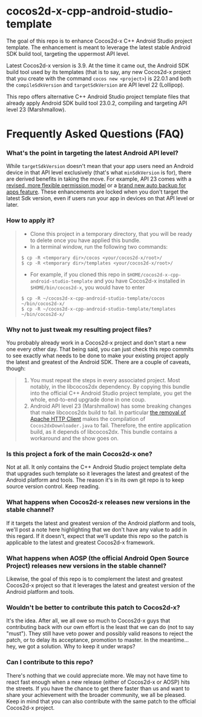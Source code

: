 # cocos2d-x-cpp-android-studio-template
The goal of this repo is to enhance Cocos2d-x C++ Android Studio project template. The enhancement is meant to leverage the latest stable Android SDK build tool, targeting the uppermost API level.

Latest Cocos2d-x version is 3.9. At the time it came out, the Android SDK build tool used by its templates (that is to say, any new Cocos2d-x project that you create with the command `cocos new <project>`) is 22.0.1 and both the `compileSdkVersion` and `targetSdkVersion` are API level 22 (Lollipop).

This repo offers alternative C++ Android Studio project template files that already apply Android SDK build tool 23.0.2, compiling and targeting API level 23 (Marshmallow).

Frequently Asked Questions (FAQ)
============================
### What's the point in targeting the latest Android API level?
While `targetSdkVersion` doesn't mean that your app users need an Android device in that API level exclusively (that's what `minSdkVersion` is for), there are derived benefits in taking the move. For example, API 23 comes with a [revised, more flexible permission model](http://developer.android.com/about/versions/marshmallow/android-6.0-changes.html#behavior-runtime-permissions) or a [brand new auto backup for apps feature](http://developer.android.com/about/versions/marshmallow/android-6.0.html#backup).
These enhancements are locked when you don't target the latest Sdk version, even if users run your app in devices on that API level or later.

### How to apply it?
> - Clone this project in a temporary directory, that you will be ready to delete once you have applied this bundle.
> - In a terminal window, run the following two commands:
> ```
> $ cp -R <temporary dir>/cocos <your/cocos2d-x/root>/
> $ cp -R <temporary dir>/templates <your/cocos2d-x/root>/
> ```
> - For example, if you cloned this repo in `$HOME/cocos2d-x-cpp-android-studio-template` and you have Cocos2d-x installed in `$HOME/bin/cocos2d-x`, you would have to enter
> ```
> $ cp -R ~/cocos2d-x-cpp-android-studio-template/cocos ~/bin/cocos2d-x/
> $ cp -R ~/cocos2d-x-cpp-android-studio-template/templates ~/bin/cocos2d-x/
> ```

### Why not to just tweak my resulting project files?
You probably already work in a Cocos2d-x project and don't start a new one every other day. That being said, you can just check this repo commits to see exactly what needs to be done to make your existing project apply the latest and greatest of the Android SDK.
There are a couple of caveats, though:
> 1. You must repeat the steps in every associated project. Most notably, in the libcocos2dx dependency. By copying this bundle into the official C++ Android Studio project template, you get the whole, end-to-end upgrade done in one coup.
> 2. Android API level 23 (Marshmallow) has some breaking changes that make libcocos2dx build to fail. In particular [the removal of Apache HTTP Client](http://developer.android.com/about/versions/marshmallow/android-6.0-changes.html#behavior-apache-http-client) makes the compilation of `Cocos2dxDownloader.java` to fail. Therefore, the entire application build, as it depends of libcocos2dx. This bundle contains a workaround and the show goes on.

### Is this project a fork of the main Cocos2d-x one?
Not at all. It only contains the C++ Android Studio project template delta that upgrades such template so it leverages the latest and greatest of the Android platform and tools.
The reason it's in its own git repo is to keep source version control. Keep reading.

### What happens when Cocos2d-x releases new versions in the stable channel?
If it targets the latest and greatest version of the Android platform and tools, we'll post a note here highlighting that we don't have any value to add in this regard.
If it doesn't, expect that we'll update this repo so the patch is applicable to the latest and greatest Cocos2d-x framework.

### What happens when AOSP (the official Android Open Source Project) releases new versions in the stable channel?
Likewise, the goal of this repo is to complement the latest and greatest Cocos2d-x project so that it leverages the latest and greatest version of the Android platform and tools.

### Wouldn't be better to contribute this patch to Cocos2d-x?
It's the idea. After all, we all owe so much to Cocos2d-x guys that contributing back with our own effort is the least that we can do (not to say "must"). They still have veto power and possibly valid reasons to reject the patch, or to delay its acceptance, promotion to master.
In the meantime... hey, we got a solution. Why to keep it under wraps?

### Can I contribute to this repo?
There's nothing that we could appreciate more. We may not have time to react fast enough when a new release (either of Cocos2d-x or AOSP) hits the streets. If you have the chance to get there faster than us and want to share your achievement with the broader community, we all be pleased. Keep in mind that you can also contribute with the same patch to the official Cocos2d-x project.

